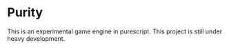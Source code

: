 # Purity

This is an experimental game engine in purescript. This project is still under heavy development.

